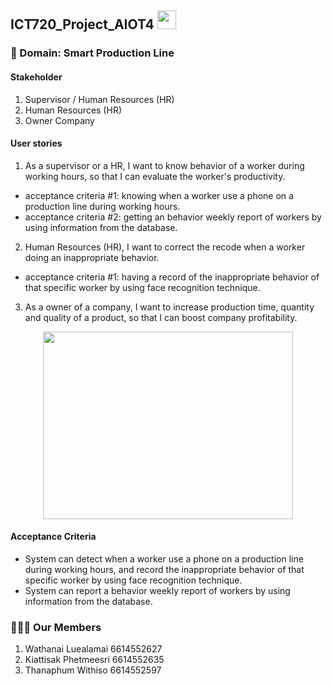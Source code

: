 ## ICT720_Project_AIOT4 <img src="https://raw.githubusercontent.com/MartinHeinz/MartinHeinz/master/wave.gif" width="30px">

### 🏢 Domain: Smart Production Line
#### Stakeholder
1. Supervisor / Human Resources (HR)
2. Human Resources (HR)
3. Owner Company

#### User stories
 1. As a supervisor or a HR, I want to know behavior of a worker during working hours, so that I can evaluate the worker's productivity.<br>
 - acceptance criteria #1: knowing when a worker use a phone on a production line during working hours.
 - acceptance criteria #2: getting an behavior weekly report of workers by using information from the database.

 2. Human Resources (HR), I want to correct the recode when a worker doing an inappropriate behavior.<br>
  - acceptance criteria #1: having a record of the inappropriate behavior of that specific worker by using face recognition technique.
 3. As a owner of a company, I want to increase production time, quantity and quality of a product, so that I can boost company profitability.<br>
</p>
<p align="center">
 <img  width=400px height=300px src="https://raw.githubusercontent.com/Watthanail/ICT720_Project_AIOT4/feature/micro27/Images/README/Overview02_TAIST_ICT720.png"><br></p>


#### Acceptance Criteria
<ul>
<li>System can detect when a worker use a phone on a production line during working hours, and record the inappropriate behavior of that specific worker by using face recognition technique. </li>

<li>System can report a behavior weekly report of workers by using information from the database. </li>
</ul>


### 👩🏻‍💻 Our Members
1. Wathanai Luealamai 6614552627 <br>
2. Kiattisak Phetmeesri 6614552635 <br>
3. Thanaphum Withiso 6614552597 <br>
